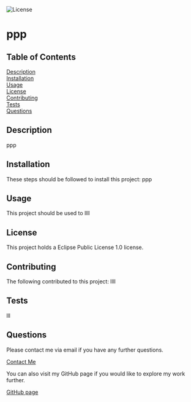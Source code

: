 
  ![License](https://img.shields.io/badge/License-EPL_1.0-red.svg)
  
  
  # ppp

  
  ## Table of Contents
  [Description](#description)<br>
  [Installation](#installation)<br>
  [Usage](#usage)<br>
  [License](#license)<br>
  [Contributing](#contributing)<br>
  [Tests](#tests)<br>
  [Questions](#questions)

  ## Description
  ppp
  ## Installation
  These steps should be followed to install this project: ppp
  ## Usage
  This project should be used to llll
  ## License
  This project holds a Eclipse Public License 1.0 license.
  ## Contributing
  The following contributed to this project: llll
  ## Tests
  lll
  ## Questions
  
  Please contact me via email if you have any further questions.

  [Contact Me](mailto:lll)

  You can also visit my GitHub page if you would like to explore my work further.
  
  [GitHub page](https://github.com/lll/ "Visit my GitHub page")  
